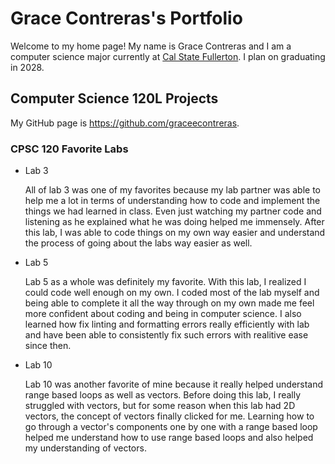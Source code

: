 # Grace Contreras's Portfolio

Welcome to my home page! My name is Grace Contreras and I am a computer science major currently at [Cal State Fullerton](http://www.fullerton.edu/). I plan on graduating in 2028.

## Computer Science 120L Projects

My GitHub page is https://github.com/graceecontreras.

### CPSC 120 Favorite Labs

* Lab 3

    All of lab 3 was one of my favorites because my lab partner was able to help me a lot in terms of understanding how to code and implement the things we had learned in class. Even just watching my partner code and listening as he explained what he was doing helped me immensely. After this lab, I was able to code things on my own way easier and understand the process of going about the labs way easier as well. 

* Lab 5

    Lab 5 as a whole was definitely my favorite. With this lab, I realized I could code well enough on my own. I coded most of the lab myself and being able to complete it all the way through on my own made me feel more confident about coding and being in computer science. I also learned how fix linting and formatting errors really efficiently with lab and have been able to consistently fix such errors with realitive ease since then.

* Lab 10

    Lab 10 was another favorite of mine because it really helped understand range based loops as well as vectors. Before doing this lab, I really struggled with vectors, but for some reason when this lab had 2D vectors, the concept of vectors finally clicked for me. Learning how to go through a vector's components one by one with a range based loop helped me understand how to use range based loops and also helped my understanding of vectors.
